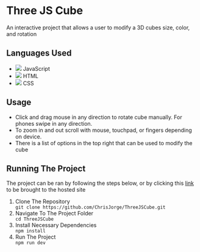 <h1>Three JS Cube</h1>
<p>An interactive  project that allows a user to modify a  3D cubes size, color, and rotation </p>

<h2>Languages Used</h2>
<ul>
  <li><img src="https://skillicons.dev/icons?i=js"/> JavaScript</li>
  <li><img src="https://skillicons.dev/icons?i=html"/> HTML</li>
  <li><img src="https://skillicons.dev/icons?i=css"/> CSS</li>
</ul>

<h2>Usage</h2>
<ul>
  <li>Click and drag mouse in any direction to rotate cube manually. For phones swipe in any direction.</li>
  <li>To zoom in and out scroll with mouse, touchpad, or fingers depending on device.</li>
  <li>There is a list of options in the top right that can be used to modify the cube</li>
</ul>

<h2>Running The Project</h2>
<p>The project can be ran by following the steps below, or by clicking this <a href="https://chrisjorge.github.io/ThreeJSCube/">link</a> to be brought to the hosted site</p>
<ol>
  <li>Clone The Repository</li>
  <code>git clone https://github.com/ChrisJorge/ThreeJSCube.git</code>
  <li>Navigate To The Project Folder</li>
  <code>cd ThreeJSCube</code>
  <li>Install Necessary Dependencies</li>
  <code>npm install</code>
  <li>Run The Project</li>
  <code>npm run dev</code>
</ol>
